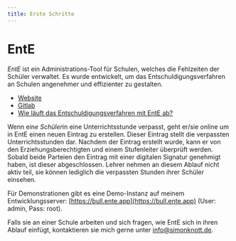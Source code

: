```yaml
---
title: Erste Schritte
---
```


# EntE

_EntE_ ist ein Administrations-Tool für Schulen, welches die Fehlzeiten der Schüler verwaltet.
Es wurde entwickelt, um das Entschuldigungsverfahren an Schulen angenehmer und effizienter zu gestalten.

- [Website](https://skn0tt.gitlab.io/EntE)
- [Gitlab](https://gitlab.com/skn0tt/EntE)
- [Wie läuft das Entschuldigungsverfahren mit EntE ab?](manual/flow.md)

Wenn ein*e Schüler*in eine Unterrichtsstunde verpasst, geht er/sie online um in EntE einen neuen Eintrag zu erstellen.
Dieser Eintrag stellt die verpassten Unterrichtsstunden dar.
Nachdem der Eintrag erstellt wurde, kann er von den Erziehungsberechtigten und einem Stufenleiter überprüft werden.
Sobald beide Parteien den Eintrag mit einer digitalen Signatur genehmigt haben, ist dieser abgeschlossen.
Lehrer nehmen an diesem Ablauf nicht aktiv teil, sie können lediglich die verpassten Stunden ihrer Schüler einsehen.

Für Demonstrationen gibt es eine Demo-Instanz auf meinem Entwicklungsserver: [https://bull.ente.app](https://bull.ente.app) (User: admin, Pass: root).

Falls sie an einer Schule arbeiten und sich fragen, wie EntE sich in ihren Ablauf einfügt, kontaktieren sie mich gerne unter [info@simonknott.de](mailto:info@simonknott.de).
